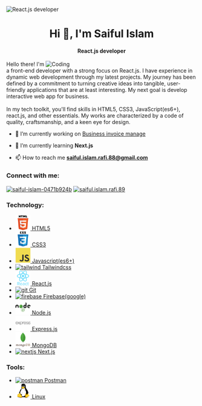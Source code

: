 ![React.js developer](https://media.licdn.com/dms/image/D5616AQGRomVuJ766AA/profile-displaybackgroundimage-shrink_350_1400/0/1702466228861?e=1707955200&v=beta&t=l823v0LUrXHsRA8bO18MEbMn6-h3XT3gDyzlFj40TmE)

<h1 align="center">Hi 👋, I'm Saiful Islam</h1>
<h4 align="center">React.js developer</h4>

<img align="right" alt="Coding" width="400" src="https://camo.githubusercontent.com/c1dcb74cc1c1835b1d716f5051499a2814c683c806b15f04b0eba492863703e9/68747470733a2f2f63646e2e6472696262626c652e636f6d2f75736572732f3733303730332f73637265656e73686f74732f363538313234332f6176656e746f2e676966"/>

<p align="left">
Hello there! I'm a front-end developer with a strong focus on React.js. I have experience in dynamic web development through my latest projects. My journey has been defined by a commitment to turning creative ideas into tangible, user-friendly applications that are at least interesting. My next goal is develop interactive web app for business.<br/><br/>
In my tech toolkit, you'll find skills in HTML5, CSS3, JavaScript(es6+), react.js, and other essentials. My works are characterized by a code of quality, craftsmanship, and a keen eye for design.</p>

- 🔭 I’m currently working on [Business invoice manage](https://github.com/saiful7778/dtr-invoice-firebase)

- 🌱 I’m currently learning **Next.js**

- 📫 How to reach me **saiful.islam.rafi.88@gmail.com**

<h3 align="left">Connect with me:</h3>
<p align="left">
<a href="https://linkedin.com/in/saiful-islam-0471b924b" target="blank"><img align="center" src="https://raw.githubusercontent.com/rahuldkjain/github-profile-readme-generator/master/src/images/icons/Social/linked-in-alt.svg" alt="saiful-islam-0471b924b" height="30" width="40" /></a>
<a href="https://facebook.com/saiful.islam.rafi.89" target="blank"><img align="center" src="https://raw.githubusercontent.com/rahuldkjain/github-profile-readme-generator/master/src/images/icons/Social/facebook.svg" alt="saiful.islam.rafi.89" height="30" width="40" /></a>
</p>

<h3 align="left">Technology:</h3>
<ul>
    <li>
        <a href="https://www.w3.org/html/" target="_blank" rel="noreferrer">
            <img src="https://raw.githubusercontent.com/devicons/devicon/master/icons/html5/html5-original-wordmark.svg" alt="html5" width="40" height="40"/>
            <span>HTML5</span>
        </a>
    </li>
    <li>
        <a href="https://www.w3schools.com/css/" target="_blank" rel="noreferrer">
            <img src="https://raw.githubusercontent.com/devicons/devicon/master/icons/css3/css3-original-wordmark.svg" alt="css3" width="40" height="40"/>
            <span>CSS3</span>
        </a>
    </li>
    <li>
        <a href="https://developer.mozilla.org/en-US/docs/Web/JavaScript" target="_blank" rel="noreferrer">
            <img src="https://raw.githubusercontent.com/devicons/devicon/master/icons/javascript/javascript-original.svg" alt="javascript" width="40" height="40"/>
            <span>Javascript(es6+)</span>
        </a>
    </li>
    <li>
        <a href="https://tailwindcss.com/" target="_blank" rel="noreferrer">
            <img src="https://www.vectorlogo.zone/logos/tailwindcss/tailwindcss-icon.svg" alt="tailwind" width="40" height="40"/>
            <span>Tailwindcss</span>
        </a>
    </li>
    <li>
        <a href="https://reactjs.org/" target="_blank" rel="noreferrer">
            <img src="https://raw.githubusercontent.com/devicons/devicon/master/icons/react/react-original-wordmark.svg" alt="react" width="40" height="40"/>
            <span>React.js</span>
        </a>
    </li>
    <li>
        <a href="https://git-scm.com/" target="_blank" rel="noreferrer">
            <img src="https://www.vectorlogo.zone/logos/git-scm/git-scm-icon.svg" alt="git" width="40" height="40"/>
            <span>Git</span>
        </a>
    </li>
    <li>
        <a href="https://firebase.google.com/" target="_blank" rel="noreferrer">
            <img src="https://www.vectorlogo.zone/logos/firebase/firebase-icon.svg" alt="firebase" width="40" height="40"/>
            <span>Firebase(google)</span>
        </a>
    </li>
    <li>
        <a href="https://nodejs.org" target="_blank" rel="noreferrer">
            <img src="https://raw.githubusercontent.com/devicons/devicon/master/icons/nodejs/nodejs-original-wordmark.svg" alt="nodejs" width="40" height="40"/>
            <span>Node.js</span>
        </a>
    </li>
    <li>
        <a href="https://expressjs.com" target="_blank" rel="noreferrer">
            <img src="https://raw.githubusercontent.com/devicons/devicon/master/icons/express/express-original-wordmark.svg" alt="express" width="40" height="40"/>
            <span>Express.js</span>
        </a>
    </li>
    <li>
        <a href="https://www.mongodb.com/" target="_blank" rel="noreferrer">
            <img src="https://raw.githubusercontent.com/devicons/devicon/master/icons/mongodb/mongodb-original-wordmark.svg" alt="mongodb" width="40" height="40"/>
            <span>MongoDB</span>
        </a>
    </li>
    <li>
        <a href="https://nextjs.org/" target="_blank" rel="noreferrer">
            <img src="https://cdn.worldvectorlogo.com/logos/nextjs-2.svg" alt="nextjs" width="40" height="40"/>
        <span>Next.js</span>
        </a>
    </li>
</ul>

<h3 align="left">Tools:</h3>
<ul>
    <li>
        <a href="https://postman.com" target="_blank" rel="noreferrer">
            <img src="https://www.vectorlogo.zone/logos/getpostman/getpostman-icon.svg" alt="postman" width="40" height="40"/>
        <span>Postman</span>
        </a>
    </li>
    <li>
        <a href="https://www.linux.org/" target="_blank" rel="noreferrer">
            <img src="https://raw.githubusercontent.com/devicons/devicon/master/icons/linux/linux-original.svg" alt="linux" width="40" height="40"/>
            <span>Linux</span>
        </a>
    </li>
</ul>
